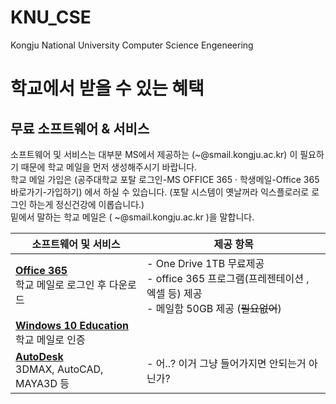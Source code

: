 # KNU_CSE
Kongju National University Computer Science Engeneering

# 학교에서 받을 수 있는 혜택
## 무료 소프트웨어 & 서비스
소프트웨어 및 서비스는 대부분 MS에서 제공하는 (~@smail.kongju.ac.kr) 이 필요하기 때문에 학교 메일을 먼저 생성해주시기 바랍니다. <br />학교 메일 가입은 (공주대학교 포탈 로그인-MS OFFICE 365 · 학생메일-Office 365 바로가기-가입하기) 에서 하실 수 있습니다.
(포탈 시스템이 옛날꺼라 익스플로러로 로그인 하는게 정신건강에 이롭습니다.)
<br />밑에서 말하는 학교 메일은 ( ~@smail.kongju.ac.kr )을 말합니다.

| 소프트웨어 및 서비스                                         | 제공 항목                                                    |
| ------------------------------------------------------------ | ------------------------------------------------------------ |
| **[Office 365](https://www.office.com/?auth=2)**<br />학교 메일로 로그인 후 다운로드 | - One Drive 1TB 무료제공<br />- office 365 프로그램(프레젠테이션 , 엑셀 등) 제공 <br />- 메일함 50GB 제공 (~~필요없어~~)  |
| **[Windows 10 Education](http://portal.kongju.ac.kr/knu/statics/n_sw_win10.jsp)** <br />학교 메일로 인증
| **[AutoDesk](http://portal.kongju.ac.kr/knu/statics/Autodesk_kongju_v3.html)**<br /> 3DMAX, AutoCAD, MAYA3D 등| - 어..? 이거 그냥 들어가지면 안되는거 아닌가?|
